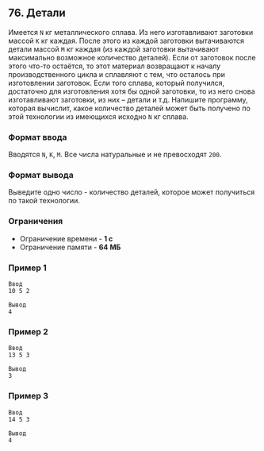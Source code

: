 ## 76. Детали
Имеется `N` кг металлического сплава. Из него изготавливают заготовки массой `K` кг каждая. После этого из каждой заготовки вытачиваются детали массой `M` кг каждая (из каждой заготовки вытачивают максимально возможное количество деталей). Если от заготовок после этого что-то остаётся, то этот материал возвращают к началу производственного цикла и сплавляют с тем, что осталось при изготовлении заготовок. Если того сплава, который получился, достаточно для изготовления хотя бы одной заготовки, то из него снова изготавливают заготовки, из них – детали и т.д. Напишите программу, которая вычислит, какое количество деталей может быть получено по этой технологии из имеющихся исходно `N` кг сплава.

### Формат ввода
Вводятся `N`, `K`, `M`. Все числа натуральные и не превосходят `200`.

### Формат вывода
Выведите одно число - количество деталей, которое может получиться по такой технологии.

### Ограничения
- Ограничение времени - **1 с**
- Ограничение памяти - **64 МБ**

### Пример 1
```
Ввод
10 5 2

Вывод
4
```

### Пример 2
```
Ввод
13 5 3

Вывод
3
```

### Пример 3
```
Ввод
14 5 3

Вывод
4
```